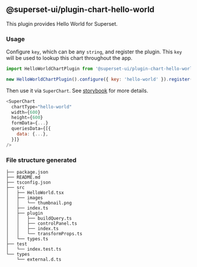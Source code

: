 ## @superset-ui/plugin-chart-hello-world

This plugin provides Hello World for Superset.

### Usage

Configure `key`, which can be any `string`, and register the plugin. This `key` will be used to
lookup this chart throughout the app.

```js
import HelloWorldChartPlugin from '@superset-ui/plugin-chart-hello-world';

new HelloWorldChartPlugin().configure({ key: 'hello-world' }).register();
```

Then use it via `SuperChart`. See
[storybook](https://apache-superset.github.io/superset-ui/?selectedKind=plugin-chart-hello-world)
for more details.

```js
<SuperChart
  chartType="hello-world"
  width={600}
  height={600}
  formData={...}
  queriesData={[{
    data: {...},
  }]}
/>
```

### File structure generated

```
├── package.json
├── README.md
├── tsconfig.json
├── src
│   ├── HelloWorld.tsx
│   ├── images
│   │   └── thumbnail.png
│   ├── index.ts
│   ├── plugin
│   │   ├── buildQuery.ts
│   │   ├── controlPanel.ts
│   │   ├── index.ts
│   │   └── transformProps.ts
│   └── types.ts
├── test
│   └── index.test.ts
└── types
    └── external.d.ts
```
